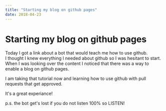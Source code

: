 ```yaml
---
title: "Starting my blog on github pages"
date: 2018-04-23
---
```


# Starting my blog on github pages

Today I got a link about a bot that would teach me how to use github.  
I thought I knew everything I needed about github so I was hesitant to start.  
When I was looking over the content I noticed that there was a way to enable a blog on github pages.

I am taking that tutorial now and learning how to use github with pull requests that get approved.

It's a great experiance!

p.s. the bot get's lost if you do not listen 100% so LISTEN!
